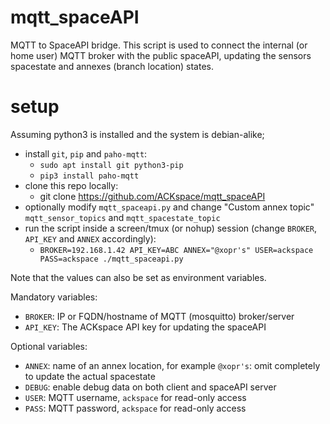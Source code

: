 # mqtt_spaceAPI
MQTT to SpaceAPI bridge.
This script is used to connect the internal (or home user) MQTT broker with the public spaceAPI, updating the sensors spacestate and annexes (branch location) states.

# setup
Assuming python3 is installed and the system is debian-alike;

* install `git`, `pip` and `paho-mqtt`:
  * `sudo apt install git python3-pip`
  * `pip3 install paho-mqtt`
* clone this repo locally:
  * git clone https://github.com/ACKspace/mqtt_spaceAPI
* optionally modify `mqtt_spaceapi.py` and change "Custom annex topic" `mqtt_sensor_topics` and `mqtt_spacestate_topic`
* run the script inside a screen/tmux (or nohup) session (change `BROKER`, `API_KEY` and `ANNEX` accordingly):
  * `BROKER=192.168.1.42 API_KEY=ABC ANNEX="@xopr's" USER=ackspace PASS=ackspace ./mqtt_spaceapi.py`

Note that the values can also be set as environment variables.

Mandatory variables:
* `BROKER`: IP or FQDN/hostname of MQTT (mosquitto) broker/server
* `API_KEY`: The ACKspace API key for updating the spaceAPI

Optional variables:
* `ANNEX`: name of an annex location, for example `@xopr's`: omit completely to update the actual spacestate
* `DEBUG`: enable debug data on both client and spaceAPI server
* `USER`: MQTT username, `ackspace` for read-only access
* `PASS`: MQTT password, `ackspace` for read-only access